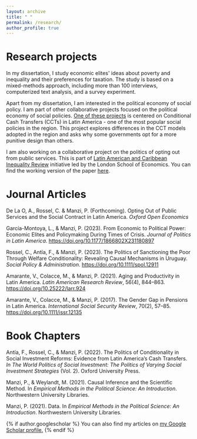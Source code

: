 ```yaml
---
layout: archive
title: " "
permalink: /research/
author_profile: true
---
```


# Research projects

In my dissertation, I study economic elites' ideas about poverty and inequality and their preferences for taxation. The study is based on a mixed-methods approach, including more than 100 interviews, computerized text analysis, and a survey experiment. 

Apart from my dissertation, I am interested in the political economy of social policy. I am part of other collaborative projects focused on the political economy of social policies. [One of these projects](https://condicionalidades.wordpress.com/) is centered on Conditional Cash Transfers (CCTs) in Latin America - one of the most popular social policies in the region. This project explores differences in the CCT models adopted in the region and asks why some governments opt for a more punitive design than others. 

I am also working on a collaborative project on the politics of opting out from public services. This is part of [Latin American and Caribbean Inequality Review](https://lacir.lse.ac.uk/) initiative led by the London School of Economics. You can find the working version of the paper [here](https://lacir.lse.ac.uk/en-gb/publications/opting-out-from-public-services-and-the-social-contract-in-latin-america).


# Journal Articles

De La O, A., Rossel, C. & Manzi, P. (Forthcoming). Opting Out of Public Services and the Social Contract in Latin America. *Oxford Open Economics*

García-Montoya, L., & Manzi, P. (2023). From Economic to Political Power: Economic Elites and Policymaking During Times of Crisis. *Journal of Politics in Latin America*. https://doi.org/10.1177/1866802X231180897

Rossel, C., Antía, F., & Manzi, P. (2023). The Politics of Sanctioning the Poor Through Welfare Conditionality: Revealing Causal Mechanisms in Uruguay. *Social Policy & Administration*. https://doi.org/10.1111/spol.12911

Amarante, V., Colacce, M., & Manzi, P. (2021). Aging and Productivity in Latin America. *Latin American Research Review*, 56(4), 844–863. https://doi.org/10.25222/larr.924

Amarante, V., Colacce, M., & Manzi, P. (2017). The Gender Gap in Pensions in Latin America. *International Social Security Review*, 70(2), 57–85. https://doi.org/10.1111/issr.12135

# Book Chapters

Antía, F., Rossel, C., & Manzi, P. (2022). The Politics of Conditionality in Social Investment Reforms: Evidence from Latin America’s Cash Transfers. *In The World Politics of Social Investment: The Politics of Varying Social Investment Strategies* (Vol. 2). Oxford University Press.

Manzi, P., & Weylandt, M. (2021). Causal Inference and the Scientific Method. In *Empirical Methods in the Political Science: An Introduction*. Northwestern University Libraries.

Manzi, P. (2021). Data. In *Empirical Methods in the Political Science: An Introduction*. Northwestern University Libraries.






{% if author.googlescholar %}
  You can also find my articles on <u><a href="{{author.googlescholar}}">my Google Scholar profile</a>.</u>
{% endif %}

